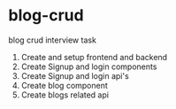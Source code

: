 # blog-crud
blog crud interview task

1. Create and setup frontend and backend
2. Create Signup and login components
3. Create Signup and login api's
4. Create blog component
5. Create blogs related api